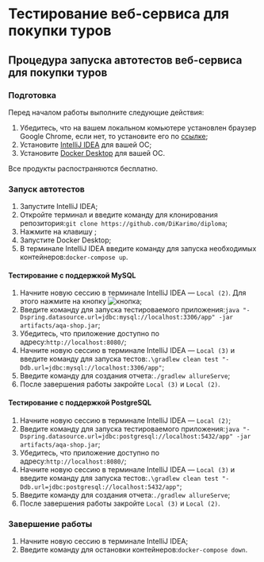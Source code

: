 # Тестирование веб-сервиса для покупки туров

## Процедура запуска автотестов веб-сервиса для покупки туров

### Подготовка

Перед началом работы выполните следующие действия:
1. Убедитесь, что на вашем локальном комьютере установлен браузер Google Chrome, если нет, то установите его по [ссылке](https://www.google.com/intl/ru_ru/chrome/);
2. Установите [IntelliJ IDEA](https://www.jetbrains.com/ru-ru/idea/download/#section=windows) для вашей ОС;
3. Установите [Docker Desktop](https://www.docker.com/) для вашей ОС.

Все продукты распостраняются бесплатно.

### Запуск автотестов

1. Запустите IntelliJ IDEA;
2. Откройте терминал и введите команду для клонирования репозитория:`git clone https://github.com/DiKarimo/diploma`;
3. Нажмите на клавишу <Enter>;
4. Запустите Docker Desktop;
5. В терминале IntelliJ IDEA введите команду для запуска необходимых контейнеров:`docker-compose up`.

#### Тестирование с поддержкой MySQL

1. Начните новую сессию в терминале IntelliJ IDEA — `Local (2)`. Для этого нажмите на кнопку ![кнопка](../../../Users/123/Downloads/2023-03-12_21-21-58.png);
2. Введите команду для запуска тестироваемого приложения:`java "-Dspring.datasource.url=jdbc:mysql://localhost:3306/app" -jar artifacts/aqa-shop.jar`;
3. Убедитесь, что приложение доступно по адресу:`http://localhost:8080/`;
4. Начните новую сессию в терминале IntelliJ IDEA — `Local (3)` и введите команду для запуска тестов:`.\gradlew clean test "-Ddb.url=jdbc:mysql://localhost:3306/app"`;
5. Введите команду для создания отчета:`./gradlew allureServe`;
6. После завершения работы закройте `Local (3)` и `Local (2)`.

#### Тестирование с поддержкой PostgreSQL

1. Начните новую сессию в терминале IntelliJ IDEA — `Local (2)`;
2. Введите команду для запуска тестироваемого приложения:`java "-Dspring.datasource.url=jdbc:postgresql://localhost:5432/app" -jar artifacts/aqa-shop.jar`;
3. Убедитесь, что приложение доступно по адресу:`http://localhost:8080/`;
4. Начните новую сессию в терминале IntelliJ IDEA — `Local (3)` и введите команду для запуска тестов:`.\gradlew clean test "-Ddb.url=jdbc:postgresql://localhost:5432/app"`;
5. Введите команду для создания отчета:`./gradlew allureServe`;
6. После завершения работы закройте `Local (3)` и `Local (2)`.

### Завершение работы

1. Начните новую сессию в терминале IntelliJ IDEA;
2. Введите команду для остановки контейнеров:`docker-compose down`.







